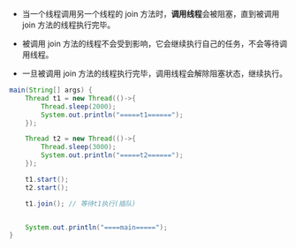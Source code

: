 
- 当一个线程调用另一个线程的 join 方法时，**调用线程**会被阻塞，直到被调用 join 方法的线程执行完毕。

- 被调用 join 方法的线程不会受到影响，它会继续执行自己的任务，不会等待调用线程。

- 一旦被调用 join 方法的线程执行完毕，调用线程会解除阻塞状态，继续执行。

``` java
main(String[] args) {
    Thread t1 = new Thread(()->{
        Thread.sleep(2000);
        System.out.println("=====t1======");
    });

    Thread t2 = new Thread(()->{
        Thread.sleep(3000);
        System.out.println("=====t2======");
    });

    t1.start();
    t2.start();

    t1.join(); // 等待t1执行(插队)


    System.out.println("====main=====");
}

```